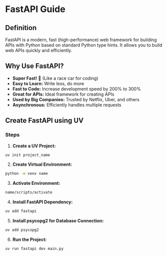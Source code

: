 # FastAPI Guide

## Definition
FastAPI is a modern, fast (high-performance) web framework for building APIs with Python based on standard Python type hints. It allows you to build web APIs quickly and efficiently.

## Why Use FastAPI?
- **Super Fast!** 🚀 (Like a race car for coding)
- **Easy to Learn:** Write less, do more
- **Fast to Code:** Increase development speed by 200% to 300%
- **Great for APIs:** Ideal framework for creating APIs
- **Used by Big Companies:** Trusted by Netflix, Uber, and others
- **Asynchronous:** Efficiently handles multiple requests

## Create FastAPI using UV
### Steps
1. **Create a UV Project:**
```bash
uv init project_name
```

2. **Create Virtual Environment:**
```bash
python -m venv name
```

3. **Activate Environment:**
```bash
name/scripts/activate
```

4. **Install FastAPI Dependency:**
```bash
uv add fastapi
```

5. **Install psycopg2 for Database Connection:**
```bash
uv add psycopg2
```

6. **Run the Project:**
```bash
uv run fastapi dev main.py
```
